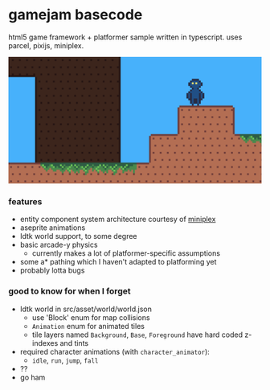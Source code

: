 # gamejam basecode

html5 game framework + platformer sample written in typescript. uses parcel, pixijs, miniplex.

![screenshot of the sample game](./screenshot.png)

### features

- entity component system architecture courtesy of [miniplex](https://github.com/hmans/miniplex)
- aseprite animations
- ldtk world support, to some degree
- basic arcade-y physics
  - currently makes a lot of platformer-specific assumptions
- some a\* pathing which I haven't adapted to platforming yet
- probably lotta bugs

### good to know for when I forget

- ldtk world in src/asset/world/world.json
  - use 'Block' enum for map collisions
  - `Animation` enum for animated tiles
  - tile layers named `Background`, `Base`, `Foreground` have hard coded z-indexes and tints
- required character animations (with `character_animator`):
  - `idle`, `run`, `jump`, `fall`
- ??
- go ham
